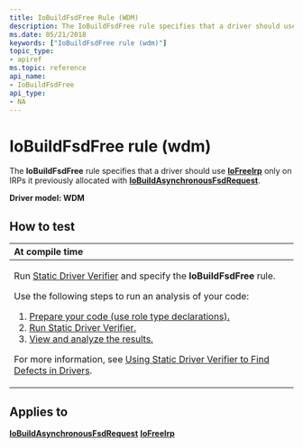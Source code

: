 ```yaml
---
title: IoBuildFsdFree Rule (WDM)
description: The IoBuildFsdFree rule specifies that a driver should use IoFreeIrp only on IRPs it previously allocated with IoBuildAsynchronousFsdRequest.
ms.date: 05/21/2018
keywords: ["IoBuildFsdFree rule (wdm)"]
topic_type:
- apiref
ms.topic: reference
api_name:
- IoBuildFsdFree
api_type:
- NA
---
```


# IoBuildFsdFree rule (wdm)


The **IoBuildFsdFree** rule specifies that a driver should use [**IoFreeIrp**](/windows-hardware/drivers/ddi/wdm/nf-wdm-iofreeirp) only on IRPs it previously allocated with [**IoBuildAsynchronousFsdRequest**](/windows-hardware/drivers/ddi/wdm/nf-wdm-iobuildasynchronousfsdrequest).

**Driver model: WDM**

## How to test

<table>
<colgroup>
<col width="100%" />
</colgroup>
<thead>
<tr class="header">
<th align="left">At compile time</th>
</tr>
</thead>
<tbody>
<tr class="odd">
<td align="left"><p>Run <a href="/windows-hardware/drivers/devtest/static-driver-verifier" data-raw-source="[Static Driver Verifier](./static-driver-verifier.md)">Static Driver Verifier</a> and specify the <strong>IoBuildFsdFree</strong> rule.</p>
Use the following steps to run an analysis of your code:
<ol>
<li><a href="/windows-hardware/drivers/devtest/using-static-driver-verifier-to-find-defects-in-drivers#preparing-your-source-code" data-raw-source="[Prepare your code (use role type declarations).](./using-static-driver-verifier-to-find-defects-in-drivers.md#preparing-your-source-code)">Prepare your code (use role type declarations).</a></li>
<li><a href="/windows-hardware/drivers/devtest/using-static-driver-verifier-to-find-defects-in-drivers#running-static-driver-verifier" data-raw-source="[Run Static Driver Verifier.](./using-static-driver-verifier-to-find-defects-in-drivers.md#running-static-driver-verifier)">Run Static Driver Verifier.</a></li>
<li><a href="/windows-hardware/drivers/devtest/using-static-driver-verifier-to-find-defects-in-drivers#viewing-and-analyzing-the-results" data-raw-source="[View and analyze the results.](./using-static-driver-verifier-to-find-defects-in-drivers.md#viewing-and-analyzing-the-results)">View and analyze the results.</a></li>
</ol>
<p>For more information, see <a href="/windows-hardware/drivers/devtest/using-static-driver-verifier-to-find-defects-in-drivers" data-raw-source="[Using Static Driver Verifier to Find Defects in Drivers](./using-static-driver-verifier-to-find-defects-in-drivers.md)">Using Static Driver Verifier to Find Defects in Drivers</a>.</p></td>
</tr>
</tbody>
</table>

## Applies to

[**IoBuildAsynchronousFsdRequest**](/windows-hardware/drivers/ddi/wdm/nf-wdm-iobuildasynchronousfsdrequest)
[**IoFreeIrp**](/windows-hardware/drivers/ddi/wdm/nf-wdm-iofreeirp)
